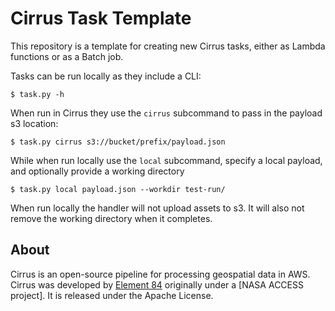 # Cirrus Task Template

This repository is a template for creating new Cirrus tasks, either as Lambda functions or as a Batch job.

Tasks can be run locally as they include a CLI:

```
$ task.py -h
```

When run in Cirrus they use the `cirrus` subcommand to pass in the payload s3 location:

```
$ task.py cirrus s3://bucket/prefix/payload.json
```

While when run locally use the `local` subcommand, specify a local payload, and optionally provide a working directory

```
$ task.py local payload.json --workdir test-run/
```

When run locally the handler will not upload assets to s3. It will also not remove the working directory when it completes.


## About

Cirrus is an open-source pipeline for processing geospatial data in AWS. Cirrus was developed by [Element 84](https://element84.com/) originally under a [NASA ACCESS project]. It is released under the Apache License.
